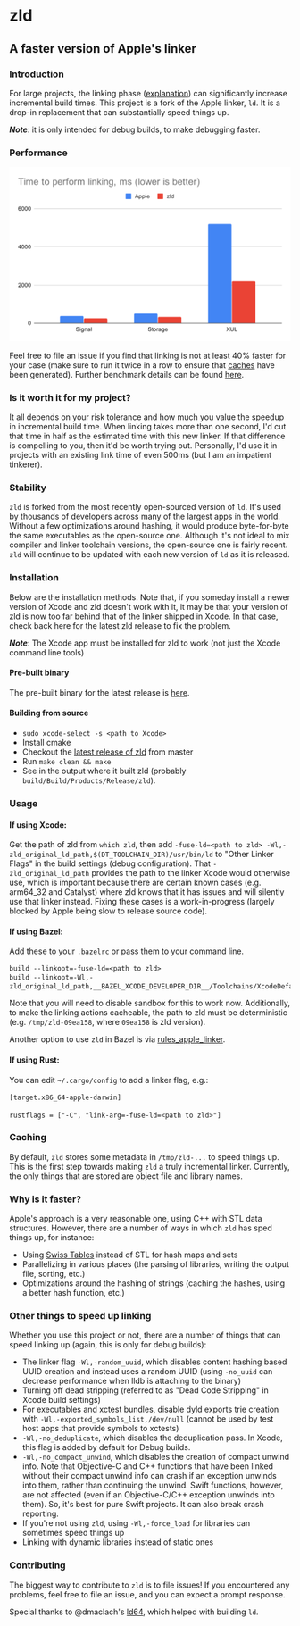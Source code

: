 # zld
## A faster version of Apple's linker

### Introduction

For large projects, the linking phase ([explanation](https://stackoverflow.com/questions/6264249/how-does-the-compilation-linking-process-work)) can significantly increase incremental build times. This project is a fork of the Apple linker, `ld`. It is a drop-in replacement that can substantially speed things up.

***Note***: it is only intended for debug builds, to make debugging faster.

### Performance

<img src="img/benchmarks.svg">

Feel free to file an issue if you find that linking is not at least 40% faster for your case (make sure to run it twice in a row to ensure that [caches](#caching) have been generated). Further benchmark details can be found [here](misc/benchmarks.md).

### Is it worth it for my project?

It all depends on your risk tolerance and how much you value the speedup in incremental build time. When linking takes more than one second, I'd cut that time in half as the estimated time with this new linker. If that difference is compelling to you, then it'd be worth trying out. Personally, I'd use it in projects with an existing link time of even 500ms (but I am an impatient tinkerer).

### Stability

`zld` is forked from the most recently open-sourced version of `ld`. It's used by thousands of developers across many of the largest apps in the world. Without a few optimizations around hashing, it would produce byte-for-byte the same executables as the open-source one. Although it's not ideal to mix compiler and linker toolchain versions, the open-source one is fairly recent. `zld` will continue to be updated with each new version of `ld` as it is released.

### Installation

Below are the installation methods. Note that, if you someday install a newer version of Xcode and zld doesn't work with it, it may be that your version of zld is now too far behind that of the linker shipped in Xcode. In that case, check back here for the latest zld release to fix the problem.

***Note***: The Xcode app must be installed for zld to work (not just the Xcode command line tools)

#### Pre-built binary

The pre-built binary for the latest release is [here](https://github.com/michaeleisel/zld/releases/latest).

#### Building from source

- `sudo xcode-select -s <path to Xcode>`
- Install cmake
- Checkout the [latest release of zld](https://github.com/michaeleisel/zld/releases/latest) from master
- Run `make clean && make`
- See in the output where it built zld (probably `build/Build/Products/Release/zld`).

### Usage

#### If using Xcode:
Get the path of zld from `which zld`, then add `-fuse-ld=<path to zld> -Wl,-zld_original_ld_path,$(DT_TOOLCHAIN_DIR)/usr/bin/ld` to "Other Linker Flags" in the build settings (debug configuration). That `-zld_original_ld_path` provides the path to the linker Xcode would otherwise use, which is important because there are certain known cases (e.g. arm64_32 and Catalyst) where zld knows that it has issues and will silently use that linker instead. Fixing these cases is a work-in-progress (largely blocked by Apple being slow to release source code).

#### If using Bazel:

Add these to your `.bazelrc` or pass them to your command line.

```
build --linkopt=-fuse-ld=<path to zld>
build --linkopt=-Wl,-zld_original_ld_path,__BAZEL_XCODE_DEVELOPER_DIR__/Toolchains/XcodeDefault.xctoolchain/usr/bin/ld
```

Note that you will need to disable sandbox for this to work now. Additionally, to make the linking actions cacheable, the path to zld must be deterministic (e.g. `/tmp/zld-09ea158`, where `09ea158` is zld version).

Another option to use `zld` in Bazel is via [rules_apple_linker](https://github.com/keith/rules_apple_linker).

#### If using Rust:

You can edit `~/.cargo/config` to add a linker flag, e.g.:

```
[target.x86_64-apple-darwin]

rustflags = ["-C", "link-arg=-fuse-ld=<path to zld>"]
```

### Caching

By default, `zld` stores some metadata in `/tmp/zld-...` to speed things up. This is the first step towards making `zld` a truly incremental linker. Currently, the only things that are stored are object file and library names.

### Why is it faster?

Apple's approach is a very reasonable one, using C++ with STL data structures. However, there are a number of ways in which `zld` has sped things up, for instance:

- Using [Swiss Tables](https://abseil.io/blog/20180927-swisstables) instead of STL for hash maps and sets
- Parallelizing in various places (the parsing of libraries, writing the output file, sorting, etc.)
- Optimizations around the hashing of strings (caching the hashes, using a better hash function, etc.)

### Other things to speed up linking

Whether you use this project or not, there are a number of things that can speed linking up (again, this is only for debug builds):

- The linker flag `-Wl,-random_uuid`, which disables content hashing based UUID creation and instead uses a random UUID (using `-no_uuid` can decrease performance when lldb is attaching to the binary)
- Turning off dead stripping (referred to as "Dead Code Stripping" in Xcode build settings)
- For executables and xctest bundles, disable dyld exports trie creation with `-Wl,-exported_symbols_list,/dev/null` (cannot be used by test host apps that provide symbols to xctests)
- `-Wl,-no_deduplicate`, which disables the deduplication pass. In Xcode, this flag is added by default for Debug builds.
- `-Wl,-no_compact_unwind`, which disables the creation of compact unwind info. Note that Objective-C and C++ functions that have been linked without their compact unwind info can crash if an exception unwinds into them, rather than continuing the unwind. Swift functions, however, are not affected (even if an Objective-C/C++ exception unwinds into them). So, it's best for pure Swift projects. It can also break crash reporting.
- If you're not using `zld`, using `-Wl,-force_load` for libraries can sometimes speed things up
- Linking with dynamic libraries instead of static ones

### Contributing

The biggest way to contribute to `zld` is to file issues! If you encountered any problems, feel free to file an issue, and you can expect a prompt response.

Special thanks to @dmaclach's [ld64](https://github.com/dmaclach/ld64), which helped with building `ld`.

